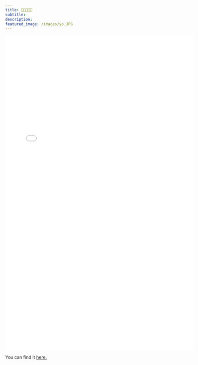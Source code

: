 ```yaml
---
title: 🌱🌱🌻🌱🌱
subtitle: 
description: 
featured_image: /images/yo.JPG
---
```


<p align="center">
<embed src="CV_2021.pdf" width="600" height="1000" type="application/pdf">
</p>

You can find it <a href="javierbioblanco.github.io/documents/CV_2021.pdf" target="_blank">here.</a>
